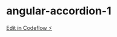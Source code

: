 # angular-accordion-1

[Edit in Codeflow ⚡️](https://stackblitz.com/~/github.com/labatk/angular-accordion-1)
